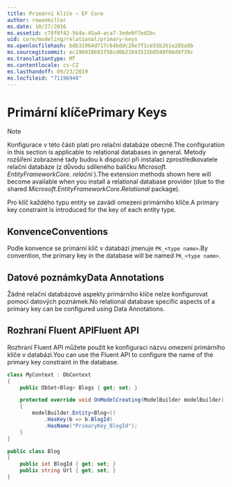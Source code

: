 ```yaml
---
title: Primární klíče – EF Core
author: rowanmiller
ms.date: 10/27/2016
ms.assetid: c78f8f42-564a-45a4-aca7-3ede9f7ed2bc
uid: core/modeling/relational/primary-keys
ms.openlocfilehash: bdb31964d717c64bddc28e7f1ce55b261e285a9b
ms.sourcegitcommit: ec196918691f50cd0b21693515b0549f06d9f39c
ms.translationtype: MT
ms.contentlocale: cs-CZ
ms.lasthandoff: 09/23/2019
ms.locfileid: "71196948"
---
```

# <a name="primary-keys"></a><span data-ttu-id="5011c-102">Primární klíče</span><span class="sxs-lookup"><span data-stu-id="5011c-102">Primary Keys</span></span>

> [!NOTE]  
> <span data-ttu-id="5011c-103">Konfigurace v této části platí pro relační databáze obecně.</span><span class="sxs-lookup"><span data-stu-id="5011c-103">The configuration in this section is applicable to relational databases in general.</span></span> <span data-ttu-id="5011c-104">Metody rozšíření zobrazené tady budou k dispozici při instalaci zprostředkovatele relační databáze (z důvodu sdíleného balíčku *Microsoft. EntityFrameworkCore. relační* ).</span><span class="sxs-lookup"><span data-stu-id="5011c-104">The extension methods shown here will become available when you install a relational database provider (due to the shared *Microsoft.EntityFrameworkCore.Relational* package).</span></span>

<span data-ttu-id="5011c-105">Pro klíč každého typu entity se zavádí omezení primárního klíče.</span><span class="sxs-lookup"><span data-stu-id="5011c-105">A primary key constraint is introduced for the key of each entity type.</span></span>

## <a name="conventions"></a><span data-ttu-id="5011c-106">Konvence</span><span class="sxs-lookup"><span data-stu-id="5011c-106">Conventions</span></span>

<span data-ttu-id="5011c-107">Podle konvence se primární klíč v databázi jmenuje `PK_<type name>`.</span><span class="sxs-lookup"><span data-stu-id="5011c-107">By convention, the primary key in the database will be named `PK_<type name>`.</span></span>

## <a name="data-annotations"></a><span data-ttu-id="5011c-108">Datové poznámky</span><span class="sxs-lookup"><span data-stu-id="5011c-108">Data Annotations</span></span>

<span data-ttu-id="5011c-109">Žádné relační databázové aspekty primárního klíče nelze konfigurovat pomocí datových poznámek.</span><span class="sxs-lookup"><span data-stu-id="5011c-109">No relational database specific aspects of a primary key can be configured using Data Annotations.</span></span>

## <a name="fluent-api"></a><span data-ttu-id="5011c-110">Rozhraní Fluent API</span><span class="sxs-lookup"><span data-stu-id="5011c-110">Fluent API</span></span>

<span data-ttu-id="5011c-111">Rozhraní Fluent API můžete použít ke konfiguraci názvu omezení primárního klíče v databázi.</span><span class="sxs-lookup"><span data-stu-id="5011c-111">You can use the Fluent API to configure the name of the primary key constraint in the database.</span></span>

<!-- [!code-csharp[Main](samples/core/relational/Modeling/FluentAPI/Relational/KeyName.cs?highlight=9)] -->
``` csharp
class MyContext : DbContext
{
    public DbSet<Blog> Blogs { get; set; }

    protected override void OnModelCreating(ModelBuilder modelBuilder)
    {
        modelBuilder.Entity<Blog>()
            .HasKey(b => b.BlogId)
            .HasName("PrimaryKey_BlogId");
    }
}

public class Blog
{
    public int BlogId { get; set; }
    public string Url { get; set; }
}
```
